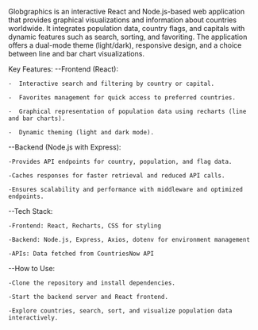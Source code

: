 Globgraphics is an interactive React and Node.js-based web application that provides graphical visualizations and information about countries worldwide.
It integrates population data, country flags, and capitals with dynamic features such as search, sorting, and favoriting.
The application offers a dual-mode theme (light/dark), responsive design, and a choice between line and bar chart visualizations.

Key Features:
--Frontend (React):

    -  Interactive search and filtering by country or capital.
    
    -  Favorites management for quick access to preferred countries.
    
    -  Graphical representation of population data using recharts (line and bar charts).
    
    -  Dynamic theming (light and dark mode).


--Backend (Node.js with Express):

    -Provides API endpoints for country, population, and flag data.
    
    -Caches responses for faster retrieval and reduced API calls.
    
    -Ensures scalability and performance with middleware and optimized endpoints.

    
--Tech Stack:

    -Frontend: React, Recharts, CSS for styling
    
    -Backend: Node.js, Express, Axios, dotenv for environment management
    
    -APIs: Data fetched from CountriesNow API

    
--How to Use:

    -Clone the repository and install dependencies.
    
    -Start the backend server and React frontend.
    
    -Explore countries, search, sort, and visualize population data interactively.
